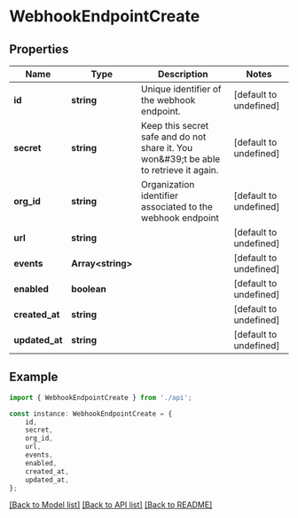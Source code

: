 # WebhookEndpointCreate


## Properties

Name | Type | Description | Notes
------------ | ------------- | ------------- | -------------
**id** | **string** | Unique identifier of the webhook endpoint.  | [default to undefined]
**secret** | **string** | Keep this secret safe and do not share it. You won\&#39;t be able to retrieve it again.  | [default to undefined]
**org_id** | **string** | Organization identifier associated to the webhook endpoint  | [default to undefined]
**url** | **string** |  | [default to undefined]
**events** | **Array&lt;string&gt;** |  | [default to undefined]
**enabled** | **boolean** |  | [default to undefined]
**created_at** | **string** |  | [default to undefined]
**updated_at** | **string** |  | [default to undefined]

## Example

```typescript
import { WebhookEndpointCreate } from './api';

const instance: WebhookEndpointCreate = {
    id,
    secret,
    org_id,
    url,
    events,
    enabled,
    created_at,
    updated_at,
};
```

[[Back to Model list]](../README.md#documentation-for-models) [[Back to API list]](../README.md#documentation-for-api-endpoints) [[Back to README]](../README.md)

